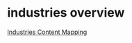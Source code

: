 # industries overview

[Industries Content Mapping](https://slimstocknl.sharepoint.com/:x:/r/sites/DigitalLearningCenter1-DigitalMarketing-WIP/_layouts/15/Doc2.aspx?action=edit&sourcedoc=%7B93291c3c-1602-4a3c-8f34-8708f393b865%7D&wdOrigin=TEAMS-WEB.teamsSdk_ns.rwc&wdExp=TEAMS-TREATMENT&wdhostclicktime=1738744841048&web=1)
